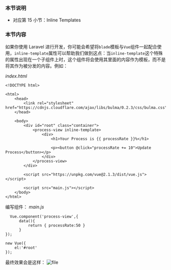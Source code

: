 ### 本节说明
* 对应第 15 小节：Inline Templates

### 本节内容
如果你使用 Laravel 进行开发，你可能会希望将`blade`模板与`Vue`组件一起配合使用，`inline-template`属性可以帮助我们做到这点：当`inline-template`这个特殊的属性出现在一个子组件上时，这个组件将会使用其里面的内容作为模板，而不是将其作为被分发的内容。例如：

*index.html*
```
<!DOCTYPE html>

<html>
    <head>
        <link rel="stylesheet" href="https://cdnjs.cloudflare.com/ajax/libs/bulma/0.2.3/css/bulma.css">
    </head>

    <body>
        <div id="root" class="container">
            <process-view inline-template>
                <div>
                    <h1>Your Process is {{ processRate }}%</h1>

                    <p><button @click="processRate += 10">Update Process</button></p>
                </div>
            </process-view>
        </div>

        <script src="https://unpkg.com/vue@2.1.3/dist/vue.js"></script>

        <script src="main.js"></script>
    </body>
</html>
```

编写组件：
*main.js*
```
  Vue.component('process-view',{
      data(){
          return { processRate:50 }
      }
});

new Vue({
    el:'#root'
});
```
最终效果会是这样：
![file](https://lccdn.phphub.org/uploads/images/201810/18/19192/Mv72tyi5Up.gif?imageView2/2/w/1240/h/0)